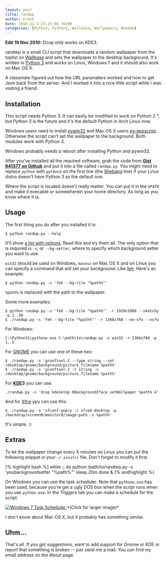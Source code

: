 ```yaml
---
layout: post
title: randwp
author: Frank
date: 2010-11-3 23:23:08 +0200
categories: [Python, Python3, Wallbase, Wallpapers, Random]
---
```


**Edit 19 Nov 2010:** Dcop only works on KDE3.

randwp is a small CLI script that downloads a random wallpaper from the toplist
on [Wallbase][1] and sets the wallpaper to the desktop background. It's written
in [Python 3][2] and works on Linux, Windows 7 and it should also work on
Mac OS X.

A classmate figured out how the URL paramaters worked and how to get Json back
from the server. And I worked it into a nice little script while I was visiting
a friend.


## Installation

This script needs Python 3. It can easily be modified to work on Python 2.*, but
Python 3 is the future and it's the default Python in Arch Linux now.

Windows users need to install [pywin32][3] and Mac OS X users [py-appscript][4].
Otherwise the script can't set the wallpaper to the background. Both modules
work with Python 3.

Windows probably needs a reboot after installing Python and pywin32.

After you've installed all the required software, grab the code from
**[Gist 641377 on Github][5]** and put it into a file called `randwp.py`. You
might need to replace `python` with `python3` on the first line (the
[Shebang][6] line) if your Linux distro doesn't have Python 3 as the default
one.

Where the script is located doesn't really matter. You can put it in the `$PATH`
and make it execable or somewherein your home directory. As long as you know
where it is.


## Usage

The first thing you do after you installed it is:

    $ python randwp.py --help

It'll show [a list with options][7]. Read this and try them all. The only option
that is required is `-s`, or `--bg-setter`, where to specify which background
setter you want to use.

`win32` should be used on Windows, `macosx` on Mac OS X and on Linux you can
specify a command that will set your background. Like [feh][8]. Here's an
example:

    $ python randwp.py -s 'feh --bg-tile "%path%"'

`%path%` is replaced with the path to the wallpaper.

Some more examples:

    $ python randwp.py -s 'feh --bg-tile "%path%"' -r 1920x1080 --sketchy -p 1..50
    $ ./randwp.py -s 'feh --bg-tile "%path%"' -r 1366x768 --no-sfw --nsfw

For Windows:

    C:\Python31\pythonw.exe C:\path\to\randwp.py -s win32 -r 1366x768 -p 1..5

For [GNOME][9] you can use one of these two:

    $ ./randwp.py -s 'gconftool-2 --type string --set /desktop/gnome/background/picture_filename %path%'
    $ ./randwp.py -s 'gconftool-2 -t string -s /desktop/gnome/background/picture_filename %path%'

For **[KDE][10]3** you can use:

    ./randwp.py -s 'dcop kdesktop KBackgroundIface setWallpaper %path% 4'

And for [Xfce][11] ypu can use this:

    $ ./randwp.py -s 'xfconf-query -c xfce4-desktop -p /backdrop/screen0/monitor0/image-path -s %path%'

It's simple. :)


## Extras

To let the wallpaper change every X minutes on Linux you can put the following
snippet in your `~/.xinitrc` file. Don't forget to modify it first.

{% highlight bash %}
while :; do
    python /path/to/randwp.py -s 'youbackgroundsetter "%path%"'
    sleep 20m
done &
{% endhighlight %}

On Windows you can use the task scheduler. Note that `pythonw.exe` has been used,
because you're get a ugly DOS box when the script runs when you use `python.exe`.
In the *Triggers* tab you can make a schedule for the script.

<a class="jsimgbox" href="{{ site.cdn }}/img/windows-randwp-task-scheduler.png">
  <img src="{{ site.cdn }}/img/small-windows-randwp-task-scheduler.png" alt="Windows 7 Task Scheduler" />
</a>
*(Click for larger image)*

I don't know about Mac OS X, but it probably has something similar.


## Uhm...

That's all. If you got suggestions, want to add support for Gnome or KDE or
report that something is broken -- just send me a mail. You can find my email
address on the About page.


 [1]: http://wallbase.net/
 [2]: http://docs.python.org/py3k/
 [3]: http://sourceforge.net/projects/pywin32/
 [4]: http://appscript.sourceforge.net/py-appscript/index.html
 [5]: https://gist.github.com/641377
 [6]: https://secure.wikimedia.org/wikipedia/en/wiki/Shebang_(Unix)
 [7]: http://pastie.org/1270778
 [8]: http://derf.homelinux.org/projects/feh/
 [9]: http://www.gnome.org/
 [10]: http://www.kde.org/
 [11]: http://www.xfce.org/
